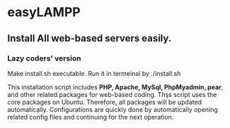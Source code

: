 # easyLAMPP
## Install All web-based servers easily.
### Lazy coders' version

Make install.sh executable. 
Run it in termeinal by ./install.sh

This installation script includes **PHP, Apache, MySql, PhpMyadmin, pear**, and other related packages for web-based coding. Thşs script uses the core packages on Ubuntu. Therefore, all packages will be updated automatically. Configurations are quickly done by automatically opening related config files and continuing for the next operation.
